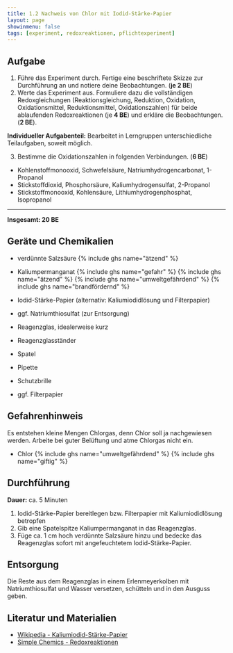 ```yaml
---
title: 1.2 Nachweis von Chlor mit Iodid-Stärke-Papier
layout: page
showinmenu: false
tags: [experiment, redoxreaktionen, pflichtexperiment]
---
```


## Aufgabe

1. Führe das Experiment durch. Fertige eine beschriftete Skizze zur Durchführung an und notiere deine Beobachtungen. (**je 2 BE**)
2. Werte das Experiment aus. Formuliere dazu die vollständigen Redoxgleichungen (Reaktionsgleichung, Reduktion, Oxidation, Oxidationsmittel, Reduktionsmittel, Oxidationszahlen) für beide ablaufenden Redoxreaktionen (je **4 BE**) und erkläre die Beobachtungen. (**2 BE**).

**Individueller Aufgabenteil:** Bearbeitet in Lerngruppen unterschiedliche Teilaufgaben, soweit möglich.

  3. Bestimme die Oxidationszahlen in folgenden Verbindungen. (**6 BE**)
  - Kohlenstoffmonooxid, Schwefelsäure, Natriumhydrogencarbonat, 1-Propanol
  - Stickstoffdioxid, Phosphorsäure, Kaliumhydrogensulfat, 2-Propanol
  - Stickstoffmonooxid, Kohlensäure, Lithiumhydrogenphosphat, Isopropanol

---

**Insgesamt: 20 BE**

## Geräte und Chemikalien

- verdünnte Salzsäure {% include ghs name="ätzend" %}
- Kaliumpermanganat {% include ghs name="gefahr" %} {% include ghs name="ätzend" %} {% include ghs name="umweltgefährdend" %} {% include ghs name="brandfördernd" %}
- Iodid-Stärke-Papier (alternativ: Kaliumiodidlösung und Filterpapier)
- ggf. Natriumthiosulfat (zur Entsorgung)

- Reagenzglas, idealerweise kurz
- Reagenzglasständer
- Spatel
- Pipette
- Schutzbrille
- ggf. Filterpapier

## Gefahrenhinweis

Es entstehen kleine Mengen Chlorgas, denn Chlor soll ja nachgewiesen werden. Arbeite bei guter Belüftung und atme Chlorgas nicht ein.

 - Chlor {% include ghs name="umweltgefährdend" %} {% include ghs name="giftig" %}

## Durchführung

**Dauer:** ca. 5 Minuten

1. Iodid-Stärke-Papier bereitlegen bzw. Filterpapier mit Kaliumiodidlösung betropfen
2. Gib eine Spatelspitze Kaliumpermanganat in das Reagenzglas. 
3. Füge ca. 1 cm hoch verdünnte Salzsäure hinzu und bedecke das Reagenzglas sofort mit angefeuchtetem Iodid-Stärke-Papier.

## Entsorgung

Die Reste aus dem Reagenzglas in einem Erlenmeyerkolben mit Natriumthiosulfat und Wasser versetzen, schütteln und in den Ausguss geben.

## Literatur und Materialien

- [Wikipedia - Kaliumiodid-Stärke-Papier](https://de.wikipedia.org/wiki/Kaliumiodidstärkepapier)
- [Simple Chemics - Redoxreaktionen](https://www.youtube.com/watch?v=aQNaXLFBqpw)
